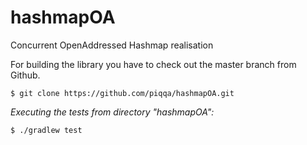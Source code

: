 # hashmapOA
Concurrent OpenAddressed Hashmap realisation

For  building the library you have to check out the master branch from Github.

    $ git clone https://github.com/piqqa/hashmapOA.git
    
*Executing the tests from directory "hashmapOA":*
    
    $ ./gradlew test


